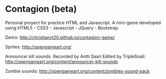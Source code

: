 # Contagion (beta)

Personal proyect for practice HTML and Javascript.
A mini-game developed using HTML5 - CSS3 - Javascript - JQuery - Bootstrap.


Demo: http://christianvt20.github.io/contagion-game/


Sprites:
http://opengameart.org/

Announcer kill sounds. Recorded by Antti Saari Edited by TripleSnail:
http://opengameart.org/content/announcer-kill-sounds

Zombie sounds: http://opengameart.org/content/zombies-sound-pack
